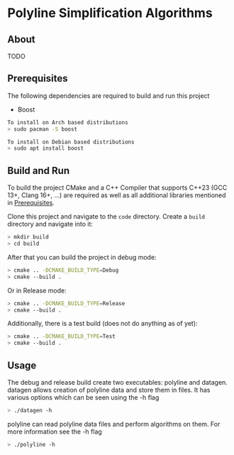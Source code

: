 # Polyline Simplification Algorithms

## About

 TODO

## Prerequisites

The following dependencies are required to build and run this project

- Boost

```bash
To install on Arch based distributions 
> sudo pacman -S boost

To install on Debian based distributions
> sudo apt install boost
```

## Build and Run

To build the project CMake and a C++ Compiler that supports C++23
(GCC 13+, Clang 16+, ...) are required as well as all additional
libraries mentioned in [Prerequisites](#prerequisites).

Clone this project and navigate to the `code` directory.
Create a `build` directory and navigate into it:

```bash
> mkdir build 
> cd build 
```

After that you can build the project in debug mode:

```bash
> cmake .. -DCMAKE_BUILD_TYPE=Debug
> cmake --build .
```

Or in Release mode:

```bash
> cmake .. -DCMAKE_BUILD_TYPE=Release 
> cmake --build .
```

Additionally, there is a test build (does not do anything as of yet):

```bash
> cmake .. -DCMAKE_BUILD_TYPE=Test 
> cmake --build .
```

## Usage

The debug and release build create two executables: polyline and datagen.
datagen allows creation of polyline data and store them in files.
It has various options which can be seen using the -h flag

```bash
> ./datagen -h
```

polyline can read polyline data files and perform algorithms on them.
For more information see the -h flag

```bash
> ./polyline -h
```
